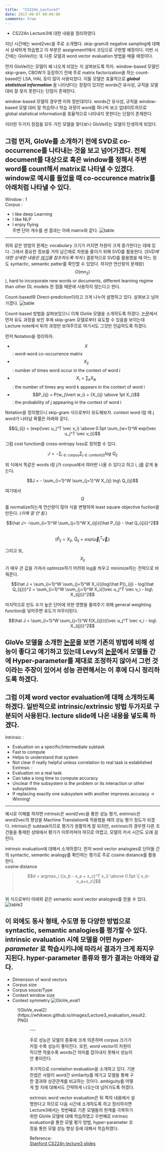 ```yaml
---
title:  "CS224n_Lecture3"
date: 2017-08-07 00:00:00
comments: true
---
```


- CS224n Lecture3에 대한 내용을 정리하였다.

지난 시간에는 word2vec을 주로 소개했다. skip-gram과 negative sampling에 대해서 상세하게
학습했고 이 부분은 assignment1에서 코딩으로 구현할 예정이다.
이번 시간에는 GloVe라는 또 다른 모델과 word vector evaluation 방법을 배울 에정이다.

먼저 GloVe라는 모델이 왜 나오게 되었는 지 살펴보도록 하자.
window-based 모델인 skip-gram, CBOW가 등장하기 전에 주로 matrix factorization을 하는
count-based인 LSA, HAL 등이 많이 사용되었다. 이들 모델은 효율적으로 ***global statistical
information*** 을 나타낸다는 장점이 있지만 words간 유사성, 규칙을 모델 대비
잘 찾지 못한다는 단점이 존재한다.

window-based 모델의 경우엔 이와 정반대이다. words간 유사성, 규칙을 window-based 모델
대비 잘 학습하나 학습 과정이 word를 하나씩 보고 업데이트하므로
global statistical information을 효율적으로 나타내지 못한다는 단점이 존재한다.

이러한 두가지 장점을 모두 가진 모델을 찾다보니 GloVe라는 모델이 탄생하게 되었다.

그럼 먼저, GloVe를 소개하기 전에 SVD로 co-occurrence를 나타내는 것을 보고 넘어가겠다.
전체 document를 대상으로 혹은 window를 정해서 주변 word를 count해서 matrix로 나타낼 수 있겠다.
window로 예시를 들었을 때 co-occurence matrix를 아래처럼 나타낼 수 있다.
---

Window : 1 <br>
Corpus : <br>
- I like deep Learning
- I like NLP
- I enjoy flying <br>
주변 단어 개수를 센 결과는 아래 matrix와 같다.
![table](https://whikwon.github.io/images/Lecture3_table.PNG)
---

위와 같은 방법의 문제는 vocabulary 크기가 커지면 차원이 크게 증가한다는 데에 있다.
그래서 중요한 정보를 거의 남긴채로 차원을 줄이기 위해 SVD를 활용한다.
(*SVD에 대한 상세한 내용은 [여기](https://ratsgo.github.io/from%20frequency%20to%20semantics/2017/04/06/pcasvdlsa/)를 참조하도록 하자.*)
결론적으로 SVD를 활용했을 때 어느 정도 syntactic, semantic patter를 확인할 수 있었다.
하지만 연산량의 문제랑($$O(mn_2)$$), hard to incorporate new words or documents,
different learning regime than other DL models 한 점들 때문에 사용하지 않는다고 한다.

Count-based와 Direct-prediction이라고 크게 나누어 설명하고 있다. 살펴보고 넘어가겠다.
![table](https://whikwon.github.io/images/Lecture3_model_description.PNG)

Count-based 방법을 살펴보았으니 이제 GloVe 모델을 소개하도록 하겠다.
[논문](http://nlp.stanford.edu/pubs/glove.pdf)에서 먼저 유도 과정을 보인 후에 skip-gram 모델로부터 유도할 수 있음을 보이는데
Lecture note에서 뒤의 과정만 보여주므로 여기서도 그것만 언급하도록 하겠다.

먼저 Notation을 정리하자.
>
- $$X$$ : word-word co-occurrence matrix <br>
- $$X_{ij}$$ : number of times word occur in the context of word i <br>
- $$X_{i} = \sum_k X_{ik}$$ : the number of times any word k appears in the context of word i <br>
- $$P_{ij} = P(w_j\lvert w_i) = {X_{ij} \above 1pt X_i}$$ : the probability of j appearing in the context of word i <br>

Notation을 정의했으니 skip-gram 식으로부터 유도해보자. context word i일 때 j word가 나타날 확률은 아래와 같다.
>
$$Q_{ij} = {exp(\vec u_j^T \vec v_i) \above 0.5pt \sum_{w=1}^W exp(\vec u_j^T \vec v_i)}$$

그럼 cost function을 cross-entropy loss로 정의할 수 있다.
>
$$J = - \sum_{i \in corpus} \sum_{j \in context(i)} log\ Q_{ij}$$

위 식에서 똑같은 words i랑 j가 corpus에서 여러번 나올 수 있다고 하고 i, j를 같게 놓는다.
>
$$J = - \sum_{i=1}^W \sum_{j=1}^W X_{ij} log\ Q_{ij}$$

여기에서 $$Q$$를 normalize하는게 연산량이 많아 식을 변형하여 least square objective fuction을
만든다. (*이해 잘 안 됨.*)
>
$$\hat J= -\sum_{i=1}^W \sum_{j=1}^W X_{ij}{(\hat P_{ij} - \hat Q_{ij})}^2$$ <br>
$$(\hat P_{ij} = X_{ij},\ \hat Q_{ij} = exp(\vec u_j^T \vec v_i)$$

그리고 또, $$X_{ij}$$가 매우 큰 값을 가져서 optimize하기 어려워 log을 씌우고 minimize하는 전략으로 바꿔준다.
>
$$\hat J = \sum_{i=1}^W \sum_{j=1}^W X_i{({log(\hat P)}_{ij} - log(\hat Q_{ij})}^2
         = \sum_{i=1}^W \sum_{j=1}^W X_i{(\vec u_j^T \vec v_i - log\ X_{ij})}^2$$

마지막으로 빈도 수가 높은 단어에 의한 영향을 줄여주기 위해 general weighting function을 넣어주면
유도가 마무리된다.
>
$$\hat J = \sum_{i=1}^W \sum_{j=1}^W f(X_{ij}){(\vec u_j^T \vec v_i - log\ X_{ij})}^2$$

GloVe 모델을 소개한 [논문](http://nlp.stanford.edu/pubs/glove.pdf)을 보면 기존의 방법에 비해 성능이
좋다고 얘기하고 있는데 Levy의 [논문](http://www.aclweb.org/anthology/Q15-1016)에서 모델들 간에 Hyper-parameter를
제대로 조정하지 않아서 그런 것이라는 주장이 있어서 성능 관련해서는 이 후에 다시 정리하도록 하겠다.
---

그럼 이제 word vector evaluation에 대해 소개하도록 하겠다.
일반적으로 intrinsic/extrinsic 방법 두가지로 구분되어 사용된다.
lecture slide에 나온 내용을 넣도록 하겠다.
---

Intrinsic :
- Evaluation on a specific/intermediate subtask
- Fast to compute
- Helps to understand that system
- Not clear if really helpful unless correlation to real task is established
Extrinsic :
- Evaluation on a real task
- Can take a long time to compute accuracy
- Unclear if the subsystem is the problem or its interaction or other subsystems
- If replacing exactly one subsystem with another improves accuracy → Winning!
---

예시로 이해를 하자면 intrinsic은 word2vec을 통한 성능 평가, extrinsic은 word2vec의 향상을
Machine Translation에 적용했을 때의 성능 평가 정도가 되겠다. intrinsic은 subtask이므로
평가가 원활하게 잘 되지만, extrinsic의 경우엔 다른 조건들을 통제한 상태에서 평가가 이루어져야 하므로
어렵고, 모델의 커서 시간도 오래 걸린다.

intrinsic evaluation에 대해서 소개하겠다.
먼저 word vector analogies로 단어들 간의 syntactic, semantic analogy를 확인하는 평가로
주로 cosine distance를 활용한다. <br>
cosine distance <br>
> $$d = argmax_i {(x_b - x_a + x_c)^T x_i} \above 0.5pt \| x_b-x_a+x_c\|$$ <br>

위 식으로부터 아래와 같은 semantic word vector analogies를 얻을 수 있다. <br>
![table2](https://whikwon.github.io/images/Lecture3_word_analogies.PNG)

이 외에도 동사 형태, 수도명 등 다양한 방법으로 syntactic, semantic analogies를 평가할 수 있다.
intrinsic evaluation 시에 모델을 어떤 ***hyper-parameter*** 로 학습시키냐에 따라서 결과가 크게 좌지우지된다.
hyper-parameter 종류와 평가 결과는 아래와 같다.
---

- Dimension of word vectors
- Corpus size
- Corpus souce/Type
- Context window size
- Context symmetry
![GloVe_eval1](https://whikwon.github.io/images/Lecture3_evaluation_result1.PNG)<br>
<Figure 3: Performance improving with data size>
![GloVe_eval2](https://whikwon.github.io/images/Lecture3_evaluation_result2.PNG)<br>
<Figure 4: Accuracies vary with vector D and context windows size>
---

주로 성능은 모델의 종류에 크게 의존하며 corpus 크기가 커질 수록 성능이 좋아진다.
또한, word vector의 차원이 작으면 작을수록 words간 의미를 잡아내지 못해서 성능이 안 좋아진다.

추가적으로 correlation evaluation을 소개하고 있다. 기본 컨셉은 사람이 word간 similarity를 매기고
모델을 통해 구한 결과와 상관관계를 비교하는 것이다.
ambiguity를 어떻게 할 지에 대해서도 간략하게 나오는데 넘어가도록 하겠다.

extrinsic word vector evaluation은 뒤 쪽의 내용에서 설명한다고 하므로 다음 시간에 소개하도록 하고
정리하자면 Lecture3에서는 첫번째로 기존 모델들의 한계를 극복하기 위한 GloVe 모델에 대해 학습하였고
두번째로 intrinsic evaluation을 통한 모델 평가 방법, hyper-parameter 조정을 통한 모델 성능 향상
등에 대해서 학습하였다.


Reference: <br>
[Stanford CS224n lecture3 slides](http://web.stanford.edu/class/cs224n/lectures/cs224n-2017-lecture3.pdf)
